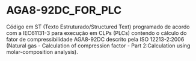 # AGA8-92DC_FOR_PLC
 Código em ST (Texto Estruturado/Structured Text) programado de acordo com a IEC61131-3 para execução em CLPs (PLCs) contendo o cálculo do fator de compressibilidade AGA8-92DC descrito pela ISO 12213-2:2006 (Natural gas - Calculation of compression factor - Part 2:Calculation using molar-composition analysis).
